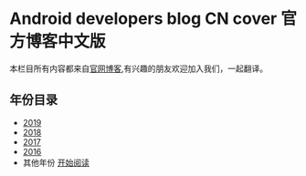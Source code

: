# Android developers blog CN cover 官方博客中文版

本栏目所有内容都来自[官网博客](https://android-developers.googleblog.com),有兴趣的朋友欢迎加入我们，一起翻译。

## 年份目录

* [2019](https://github.com/CreativeSwayGroup/Android-developers-blog-CN-2019)
* [2018](https://github.com/CreativeSwayGroup/Android-developers-blog-CN-2018)
* [2017](https://github.com/CreativeSwayGroup/Android-developers-blog-CN-2017)
* [2016](https://github.com/CreativeSwayGroup/Android-developers-blog-CN-2016)
* 其他年份 [开始阅读](SUMMARY.md)